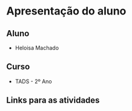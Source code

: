 # Apresentação do aluno
## Aluno
* Heloisa Machado
## Curso
* TADS - 2º Ano
## Links para as atividades
